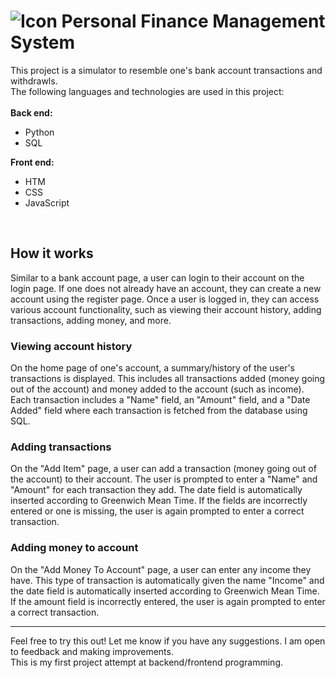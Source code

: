 # ![Icon](static/favicon.ico) Personal Finance Management System    

This project is a simulator to resemble one's bank account transactions and withdrawls.
<br />
The following languages and technologies are used in this project:
<br />
<br />
 **Back end:**
* Python
* SQL

**Front end:**
* HTM
* CSS
* JavaScript

<br />

## How it works
Similar to a bank account page, a user can login to their account on the login page. 
If one does not already have an account, they can create a new account using the register page.
Once a user is logged in, they can access various account functionality, such as viewing their account history, adding transactions, adding money, and more.

### Viewing account history
On the home page of one's account, a summary/history of the user's transactions is displayed.
This includes all transactions added (money going out of the account) and money added to the account (such as income).
Each transaction includes a "Name" field, an "Amount" field, and a "Date Added" field where each transaction is fetched from the database using SQL.

### Adding transactions
On the "Add Item" page, a user can add a transaction (money going out of the account) to their account.
The user is prompted to enter a "Name" and "Amount" for each transaction they add. 
The date field is automatically inserted according to Greenwich Mean Time.
If the fields are incorrectly entered or one is missing, the user is again prompted to enter a correct transaction.

### Adding money to account
On the "Add Money To Account" page, a user can enter any income they have.
This type of transaction is automatically given the name "Income" and the date field is automatically inserted according to Greenwich Mean Time.
If the amount field is incorrectly entered, the user is again prompted to enter a correct transaction.

<hr />
Feel free to try this out! Let me know if you have any suggestions. I am open to feedback and making improvements.
<br />
This is my first project attempt at backend/frontend programming.
